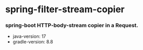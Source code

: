 # spring-filter-stream-copier
### spring-boot HTTP-body-stream copier in a Request.

- java-version: 17
- gradle-version: 8.8
